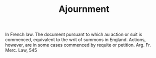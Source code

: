 ---
title: Ajournment
letter: A
permalink: "/definitions/ajournment.html"
body: In French law. The document pursuant to which au action or suit is commenced,
  equivalent to the writ of summons in England. Actions, however, are in some cases
  commenced by requite or petition. Arg. Fr. Merc. Law, 545
published_at: '2018-07-07'
source: Black's Law Dictionary
layout: post
---